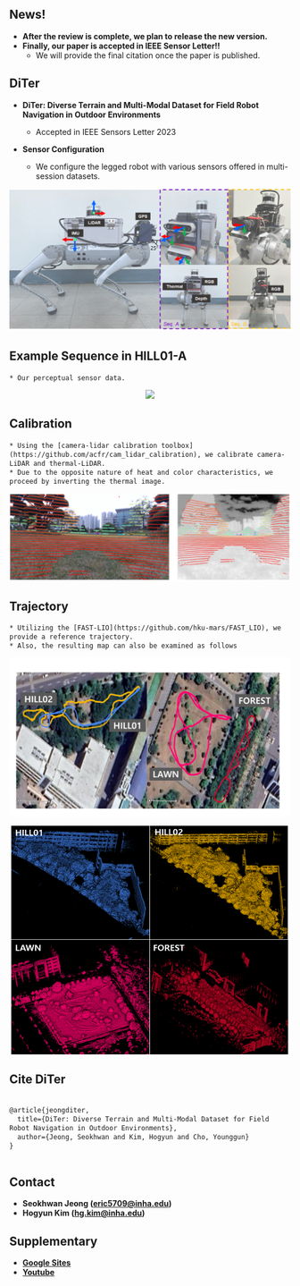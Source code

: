 ## News!
* **After the review is complete, we plan to release the new version.**
* **Finally, our paper is accepted in IEEE Sensor Letter!!**
	* We will provide the final citation once the paper is published.


## DiTer
* **DiTer: Diverse Terrain and Multi-Modal Dataset for Field Robot Navigation in Outdoor Environments**
	* Accepted in IEEE Sensors Letter 2023

* **Sensor Configuration** 
	* We configure the legged robot with various sensors offered in multi-session datasets.
<p align="center"><img src=fig/sensor_setup.png /></p>

## Example Sequence in HILL01-A
	* Our perceptual sensor data.
<p align="center"><img src=fig/sensor.gif /></p>

## Calibration
	* Using the [camera-lidar calibration toolbox](https://github.com/acfr/cam_lidar_calibration), we calibrate camera-LiDAR and thermal-LiDAR.
	* Due to the opposite nature of heat and color characteristics, we proceed by inverting the thermal image.
<p align="center"><img src=fig/calibration.png /></p>

## Trajectory
	* Utilizing the [FAST-LIO](https://github.com/hku-mars/FAST_LIO), we provide a reference trajectory. 
	* Also, the resulting map can also be examined as follows
<p align="center"><img src=fig/trajectory.png /></p>
<p align="center"><img src=fig/map.png /></p>

## Cite DiTer
<pre>
<code>
@article{jeongditer,
  title={DiTer: Diverse Terrain and Multi-Modal Dataset for Field Robot Navigation in Outdoor Environments},
  author={Jeong, Seokhwan and Kim, Hogyun and Cho, Younggun}
}
</code>
</pre>  

## Contact
* **Seokhwan Jeong (eric5709@inha.edu)**
* **Hogyun Kim (hg.kim@inha.edu)**

## Supplementary
* **[Google Sites](https://sites.google.com/inha.edu/diter/)**
* **[Youtube](https://www.youtube.com/watch?v=i-2FwYKT5ss)**

